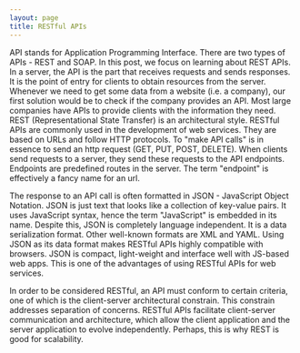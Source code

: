 ```yaml
---
layout: page
title: RESTful APIs
---
```


API stands for Application Programming Interface. There are two types of APIs - REST and SOAP. In this post, we focus on learning about REST APIs. In a server, the API is the part that receives requests and sends responses. It is the point of entry for clients to obtain resources from the server. Whenever we need to get some data from a website (i.e. a company), our first solution would be to check if the company provides an API. Most large companies have APIs to provide clients with the information they need. REST (Representational State Transfer) is an architectural style. RESTful APIs are commonly used in the development of web services. They are based on URLs and follow HTTP protocols. To "make API calls" is in essence to send an http request (GET, PUT, POST, DELETE). When clients send requests to a server, they send these requests to the API endpoints. Endpoints are predefined routes in the server. The term "endpoint" is effectively a fancy name for an url.

The response to an API call is often formatted in JSON - JavaScript Object Notation. JSON is just text that looks like a collection of key-value pairs. It uses JavaScript syntax, hence the term "JavaScript" is embedded in its name. Despite this, JSON is completely language independent. It is a data serialization format. Other well-known formats are XML and YAML. Using JSON as its data format makes RESTful APIs highly compatible with browsers. JSON is compact, light-weight and interface well with JS-based web apps. This is one of the advantages of using RESTful APIs for web services.

In order to be considered RESTful, an API must conform to certain criteria, one of which is the client-server architectural constrain. This constrain addresses separation of concerns. RESTful APIs facilitate client-server communication and architecture, which allow the client application and the server application to evolve independently. Perhaps, this is why REST is good for scalability.
